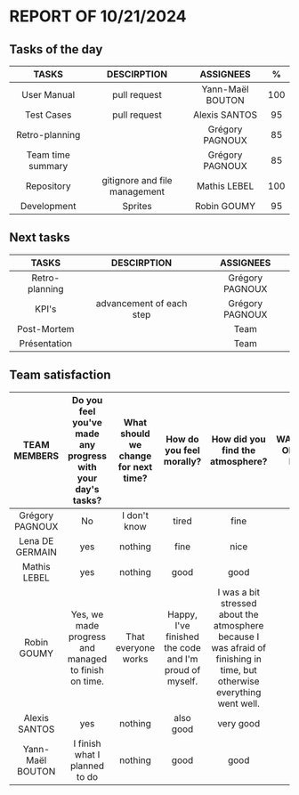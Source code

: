 # REPORT OF 10/21/2024

## Tasks of the day

| TASKS | DESCIRPTION | ASSIGNEES | % |
| :-: | :-: | :-: | :-: |
| User Manual | pull request | Yann-Maël BOUTON | 100 |
| Test Cases | pull request | Alexis SANTOS | 95 |
| Retro-planning |  | Grégory PAGNOUX | 85 |
| Team time summary |  | Grégory PAGNOUX | 85 |
| Repository | gitignore and file management | Mathis LEBEL | 100 |
| Development | Sprites | Robin GOUMY | 95 |

## Next tasks

| TASKS | DESCIRPTION | ASSIGNEES |
| :-: | :-: | :-: |
| Retro-planning |  | Grégory PAGNOUX |
| KPI's | advancement of each step | Grégory PAGNOUX |
| Post-Mortem |  | Team |
| Présentation |  | Team |

## Team satisfaction

| TEAM MEMBERS | Do you feel you've made any progress with your day's tasks? | What should we change for next time? | How do you feel morally? | How did you find the atmosphere? | WARNING OF THE DAY | TOTAL WARNINGS |
| :-: | :-: | :-: | :-: | :-: | :-: | :-: |
| Grégory PAGNOUX | No | I don't know | tired | fine | 0 | 0 |
| Lena DE GERMAIN | yes | nothing | fine | nice | 0 | 0 |
| Mathis LEBEL | yes | nothing | good | good | 0 | 0 |
| Robin GOUMY | Yes, we made progress and managed to finish on time. | That everyone works | Happy, I've finished the code and I'm proud of myself. | I was a bit stressed about the atmosphere because I was afraid of finishing in time, but otherwise everything went well. | 0 | 0 |
| Alexis SANTOS | yes | nothing | also good | very good | 0 | 0 |
| Yann-Maël BOUTON | I finish what I planned to do | nothing | good | good | 0 | 0 |

